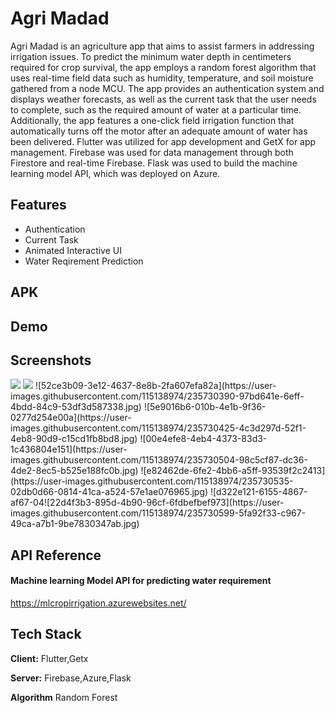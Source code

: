 
# Agri Madad

Agri Madad is an agriculture app that aims to assist farmers in addressing irrigation issues. To predict the minimum water depth in centimeters required for crop survival, the app employs a random forest algorithm that uses real-time field data such as humidity, temperature, and soil moisture gathered from a node MCU. The app provides an authentication system and displays weather forecasts, as well as the current task that the user needs to complete, such as the required amount of water at a particular time. Additionally, the app features a one-click field irrigation function that automatically turns off the motor after an adequate amount of water has been delivered. Flutter was utilized for app development and GetX for app management. Firebase was used for data management through both Firestore and real-time Firebase. Flask was used to build the machine learning model API, which was deployed on Azure.
## Features

- Authentication
- Current Task
- Animated Interactive UI
- Water Reqirement Prediction

## APK

## Demo






## Screenshots
<p float="left">
<img src="https://user-images.githubusercontent.com/115138974/235730286-71b6ac4a-04d3-4f20-9110-170d20eafaf3.jpg">
<img src="https://user-images.githubusercontent.com/115138974/235730351-1b4802f0-3a64-42d3-af84-e5704faebe23.jpg">
![52ce3b09-3e12-4637-8e8b-2fa607efa82a](https://user-images.githubusercontent.com/115138974/235730390-97bd641e-6eff-4bdd-84c9-53df3d587338.jpg)
![5e9016b6-010b-4e1b-9f36-0277d254e00a](https://user-images.githubusercontent.com/115138974/235730425-4c3d297d-52f1-4eb8-90d9-c15cd1fb8bd8.jpg)
![00e4efe8-4eb4-4373-83d3-1c436804e151](https://user-images.githubusercontent.com/115138974/235730504-98c5cf87-dc36-4de2-8ec5-b525e188fc0b.jpg)
![e82462de-6fe2-4bb6-a5ff-93539f2c2413](https://user-images.githubusercontent.com/115138974/235730535-02db0d66-0814-41ca-a524-57e1ae076965.jpg)
![d322e121-6155-4867-af67-04![22d4f3b3-895d-4b90-96cf-6fdbefbef973](https://user-images.githubusercontent.com/115138974/235730599-5fa92f33-c967-49ca-a7b1-9be7830347ab.jpg)

 </p>



## API Reference

#### Machine learning Model API for predicting water requirement
https://mlcropirrigation.azurewebsites.net/
                          
## Tech Stack

**Client:** Flutter,Getx

**Server:** Firebase,Azure,Flask

**Algorithm** Random Forest


